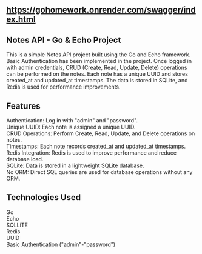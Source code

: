 ## https://gohomework.onrender.com/swagger/index.html


## Notes API - Go & Echo Project

This is a simple Notes API project built using the Go and Echo framework. Basic Authentication has been implemented in the project. Once logged in with admin credentials, CRUD (Create, Read, Update, Delete) operations can be performed on the notes. Each note has a unique UUID and stores created_at and updated_at timestamps. The data is stored in SQLite, and Redis is used for performance improvements.

## Features
Authentication: Log in with "admin" and "password".<br>
Unique UUID: Each note is assigned a unique UUID.<br>
CRUD Operations: Perform Create, Read, Update, and Delete operations on notes.<br>
Timestamps: Each note records created_at and updated_at timestamps.<br>
Redis Integration: Redis is used to improve performance and reduce database load.<br>
SQLite: Data is stored in a lightweight SQLite database.<br>
No ORM: Direct SQL queries are used for database operations without any ORM.<br>

## Technologies Used
Go<br>
Echo<br>
SQLLiTE<br>
Redis <br>
UUID <br>
Basic Authentication ("admin"-"password")<br>